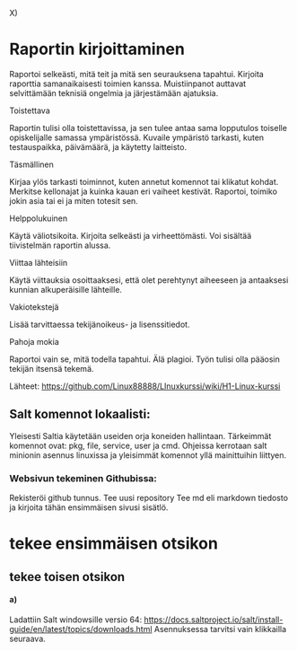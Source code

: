 

X)

# Raportin kirjoittaminen

Raportoi selkeästi, mitä teit ja mitä sen seurauksena tapahtui. Kirjoita raporttia samanaikaisesti toimien kanssa. Muistiinpanot auttavat selvittämään teknisiä ongelmia ja järjestämään ajatuksia.

Toistettava

Raportin tulisi olla toistettavissa, ja sen tulee antaa sama lopputulos toiselle opiskelijalle samassa ympäristössä. Kuvaile ympäristö tarkasti, kuten testauspaikka, päivämäärä, ja käytetty laitteisto.

Täsmällinen

Kirjaa ylös tarkasti toiminnot, kuten annetut komennot tai klikatut kohdat. Merkitse kellonajat ja kuinka kauan eri vaiheet kestivät. Raportoi, toimiko jokin asia tai ei ja miten totesit sen.

Helppolukuinen

Käytä väliotsikoita. Kirjoita selkeästi ja virheettömästi. Voi sisältää tiivistelmän raportin alussa.

Viittaa lähteisiin

Käytä viittauksia osoittaaksesi, että olet perehtynyt aiheeseen ja antaaksesi kunnian alkuperäisille lähteille.

Vakiotekstejä

Lisää tarvittaessa tekijänoikeus- ja lisenssitiedot.

Pahoja mokia

Raportoi vain se, mitä todella tapahtui. Älä plagioi. Työn tulisi olla pääosin tekijän itsensä tekemä.

Lähteet:
https://github.com/Linux88888/LInuxkurssi/wiki/H1-Linux-kurssi



## Salt komennot lokaalisti:

Yleisesti Saltia käytetään useiden orja koneiden hallintaan. 
Tärkeimmät komennot ovat: pkg, file, service, user ja cmd.
Ohjeissa kerrotaan salt minionin asennus linuxissa ja yleisimmät komennot yllä mainittuihin liittyen.


### Websivun tekeminen Githubissa:

Rekisteröi github tunnus.
Tee uusi repository
Tee md eli markdown tiedosto ja kirjoita tähän ensimmäisen sivusi sisätlö.
# tekee ensimmäisen otsikon
## tekee toisen otsikon 

#### a)
Ladattiin Salt windowsille versio 64: https://docs.saltproject.io/salt/install-guide/en/latest/topics/downloads.html
Asennuksessa tarvitsi vain klikkailla seuraava.
